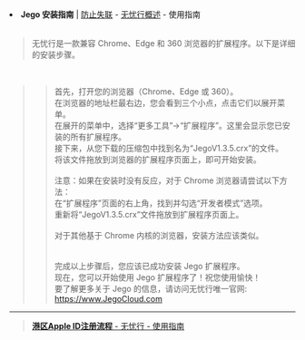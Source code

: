 <li><strong>Jego 安装指南</strong> | <a href="https://zh.jego.pro/shi-yong-jiao-cheng/fang-zhi-shi-lian">防止失联</a> - <a href="https://zh.jego.pro/">无忧行概述</a> - 使用指南</li>
<br>
<blockquote>无忧行是一款兼容 Chrome、Edge 和 360 浏览器的扩展程序。以下是详细的安装步骤。</blockquote>
<br>
<blockquote>
<blockquote>
首先，打开您的浏览器（Chrome、Edge 或 360）。<br>
在浏览器的地址栏最右边，您会看到三个小点，点击它们以展开菜单。<br>
在展开的菜单中，选择“更多工具”->“扩展程序”。这里会显示您已安装的所有扩展程序。<br>
接下来，从您下载的压缩包中找到名为“JegoV1.3.5.crx”的文件。<br>
将该文件拖放到浏览器的扩展程序页面上，即可开始安装。<br>
<br>
注意：如果在安装时没有反应，对于 Chrome 浏览器请尝试以下方法：<br>
在“扩展程序”页面的右上角，找到并勾选“开发者模式”选项。<br>
重新将“JegoV1.3.5.crx”文件拖放到扩展程序页面上。<br>
<br>
对于其他基于 Chrome 内核的浏览器，安装方法应该类似。<br>
<br>
<br>
完成以上步骤后，您应该已成功安装 Jego 扩展程序。<br>
  现在，您可以开始使用 Jego 扩展程序了！祝您使用愉快！<br>
要了解更多关于 Jego 的信息，请访问无忧行唯一官网:<br>
  <a href="https://www.JegoCloud.com" title="科学上网 | 插件：无忧行 - New Bing和ChatGPT免费上">https://www.JegoCloud.com</a>
  </blockquote>  </blockquote>
<hr>
  <blockquote><a href="https://zh.jego.pro/shou-ji-ding-yue/gang-qu-apple-id-zhu-ce-liu-cheng"><strong>港区Apple ID注册流程</strong> - 无忧行 - 使用指南</a></blockquote>
